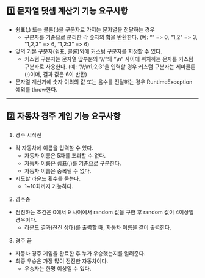## 1️⃣ 문자열 덧셈 계산기 기능 요구사항

- 쉼표(,) 또는 콜론(:)을 구분자로 가지는 문자열을 전달하는 경우 
  - 구분자를 기준으로 분리한 각 숫자의 합을 반환한다.
    (예: “” => 0, "1,2" => 3, "1,2,3" => 6, “1,2:3” => 6) 
- 앞의 기본 구분자(쉼표, 콜론)외에 커스텀 구분자를 지정할 수 있다. 
  - 커스텀 구분자는 문자열 앞부분의 “//”와 “\n” 사이에 위치하는 문자를 커스텀 구분자로 사용한다.
    (예: “//;\n1;2;3”을 입력할 경우 커스텀 구분자는 세미콜론(;)이며, 결과 값은 6이 반환)
- 문자열 계산기에 숫자 이외의 값 또는 음수를 전달하는 경우 RuntimeException 예외를 throw한다.

---

## 2️⃣ 자동차 경주 게임 기능 요구사항
1. 경주 시작전
- 각 자동차에 이름을 입력할 수 있다. 
  - 자동차 이름은 5자를 초과할 수 없다.
  - 자동차 이름은 쉼표(,)를 기준으로 구분한다. 
  - 자동차 이름은 중복될 수 없다.
- 시도할 라운드 횟수를 묻는다.
  - 1~10회까지 가능하다.
2. 경주중
- 전진하는 조건은 0에서 9 사이에서 random 값을 구한 후 random 값이 4이상일 경우이다.
  - 라운드 결과(전진 상태)를 출력할 때, 자동차 이름을 같이 출력한다.
3. 경주 끝
- 자동차 경주 게임을 완료한 후 누가 우승했는지를 알려준다.
- 최종 우승은 가장 많이 전진한 자동차이다.
  - 우승자는 한명 이상일 수 있다.

